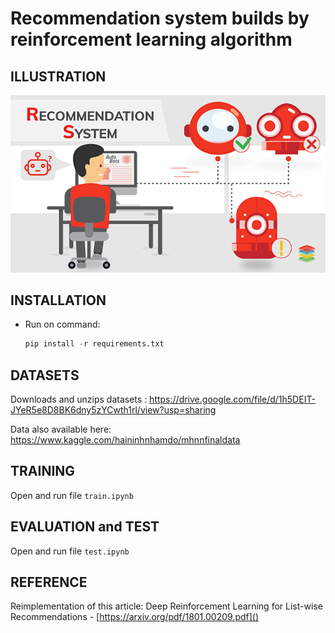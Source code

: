 # Recommendation system builds by reinforcement learning algorithm

## ILLUSTRATION
![Architecture](./src/img.png)

## INSTALLATION
- Run on command:
    ```python
    pip install -r requirements.txt

## DATASETS
Downloads and unzips datasets : https://drive.google.com/file/d/1h5DEIT-JYeR5e8D8BK6dny5zYCwth1rl/view?usp=sharing

Data also available here: https://www.kaggle.com/haininhnhamdo/mhnnfinaldata

## TRAINING
Open and run file `train.ipynb` 

## EVALUATION and TEST
Open and run file `test.ipynb`

## REFERENCE
Reimplementation of this article: Deep Reinforcement Learning for List-wise Recommendations - [https://arxiv.org/pdf/1801.00209.pdf]()

